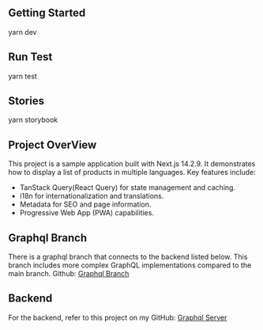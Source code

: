 ## Getting Started
yarn dev

## Run Test
yarn test

## Stories
yarn storybook

## Project OverView
This project is a sample application built with Next.js 14.2.9. It demonstrates how to display a list of products in multiple languages. Key features include:

- TanStack Query(React Query) for state management and caching.
- i18n for internationalization and translations.
- Metadata for SEO and page information.
- Progressive Web App (PWA) capabilities.

## Graphql Branch
There is a graphql branch that connects to the backend listed below. This branch includes more complex GraphQL implementations compared to the main branch.
Github: [Graphql Branch](https://github.com/samank8121/next-sample/tree/graphql)

## Backend
For the backend, refer to this project on my GitHub: [Graphql Server](https://github.com/samank8121/next-graphql-server)